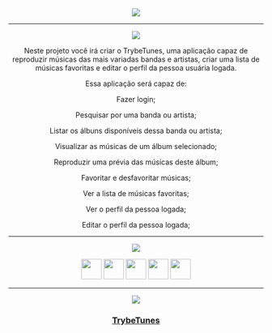 <div align="center">

<img src="https://img.shields.io/static/v1?label=Projeto&message=TrybeTunes&color=orange&style=for-the-badge&logo=github"/>

---   

<img src="https://img.shields.io/static/v1?label=Objetivo&message=Contexto&color=blue&style=for-the-badge&logo=github"/>
<p></p>

Neste projeto você irá criar o TrybeTunes, uma aplicação capaz de reproduzir músicas das mais variadas bandas e artistas, criar uma lista de músicas favoritas e editar o perfil da pessoa usuária logada. 

Essa aplicação será capaz de:

Fazer login;

Pesquisar por uma banda ou artista;

Listar os álbuns disponíveis dessa banda ou artista;

Visualizar as músicas de um álbum selecionado;

Reproduzir uma prévia das músicas deste álbum;

Favoritar e desfavoritar músicas;

Ver a lista de músicas favoritas;

Ver o perfil da pessoa logada;

Editar o perfil da pessoa logada;

---   

<div align="center">
<img src="https://img.shields.io/static/v1?label=Habilidades Aprendidas&message=Ferramentas e Tecnologias&color=red&style=for-the-badge&logo=github"/>
<p></p>
<img src="https://cdn.jsdelivr.net/gh/devicons/devicon/icons/html5/html5-original.svg" width="40" height="40"/> <img 
src="https://cdn.jsdelivr.net/gh/devicons/devicon/icons/css3/css3-original.svg" width="40" height="40"/> <img 
src="https://cdn.jsdelivr.net/gh/devicons/devicon/icons/javascript/javascript-original.svg" width="40" height="40"/> <img 
src="https://cdn.jsdelivr.net/gh/devicons/devicon/icons/jest/jest-plain.svg" width="40" height="40"/> <img 
src="https://cdn.jsdelivr.net/gh/devicons/devicon/icons/react/react-original-wordmark.svg" width="40" height="40"/>
</div>

---   

<img src="https://img.shields.io/static/v1?label=Link&message=TrybeTunes&color=green&style=for-the-badge&logo=github"/>

### <b> <a href="https://projeto-trybetunes-lfor.vercel.app/">TrybeTunes</a> </b> <br>

</div>

<div align="center">
